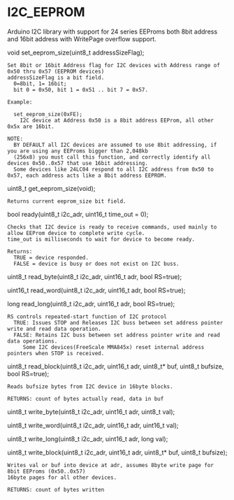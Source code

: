 # I2C_EEPROM
Arduino I2C library with support for 24 series EEProms both 8bit address and 16bit address with WritePage overflow support.
  
  void set_eeprom_size(uint8_t addressSizeFlag); 
  
    Set 8bit or 16bit Address flag for I2C devices with Address range of 0x50 thru 0x57 (EEPROM devices) 
    addressSizeFlag is a bit field.
      0=8bit, 1= 16bit;
      bit 0 = 0x50, bit 1 = 0x51 .. bit 7 = 0x57.
    
    Example:
  
      set_eeprom_size(0xFE);
        I2C device at Address 0x50 is a 8bit address EEProm, all other 0x5x are 16bit.
    
    NOTE:
      BY DEFAULT all I2C devices are assumed to use 8bit addressing, if you are using any EEProms bigger than 2,048kb
      (256x8) you must call this function, and correctly identify all devices 0x50..0x57 that use 16bit addressing.
      Some devices like 24LC04 respond to all I2C address from 0x50 to 0x57, each address acts like a 8bit address EEPROM.
  
  uint8_t get_eeprom_size(void);
  
    Returns current eeprom_size bit field.
  
  bool ready(uint8_t i2c_adr, uint16_t time_out = 0);
   
    Checks that I2C device is ready to receive commands, used mainly to allow EEProm device to complete write cycle.
    time_out is milliseconds to wait for device to become ready.
   
    Returns: 
      TRUE = device responded.
      FALSE = device is busy or does not exist on I2C buss.
  
  uint8_t read_byte(uint8_t i2c_adr, uint16_t adr, bool RS=true);
  
  uint16_t read_word(uint8_t i2c_adr, uint16_t adr, bool RS=true);
  
  long read_long(uint8_t i2c_adr, uint16_t adr, bool RS=true);
  
    RS controls repeated-start function of I2C protocol
      TRUE: Issues STOP and Releases I2C buss between set address pointer write and read data operation.
      FALSE: Retains I2C buss between set address pointer write and read data operations.
         Some I2C devices(FreeScale MMA845x) reset internal address pointers when STOP is received.
  
  uint8_t read_block(uint8_t i2c_adr, uint16_t adr, uint8_t* buf, uint8_t bufsize, bool RS=true);
  
    Reads bufsize bytes from I2C device in 16byte blocks.
  
    RETURNS: count of bytes actually read, data in buf
  
  uint8_t write_byte(uint8_t i2c_adr, uint16_t adr, uint8_t val);
  
  uint8_t write_word(uint8_t i2c_adr, uint16_t adr, uint16_t val);
  
  uint8_t write_long(uint8_t i2c_adr, uint16_t adr, long val);
  
  uint8_t write_block(uint8_t i2c_adr, uint16_t adr, uint8_t* buf, uint8_t bufsize);
  
    Writes val or buf into device at adr, assumes 8byte write page for 8bit EEProms (0x50..0x57) 
    16byte pages for all other devices.
  
    RETURNS: count of bytes written

